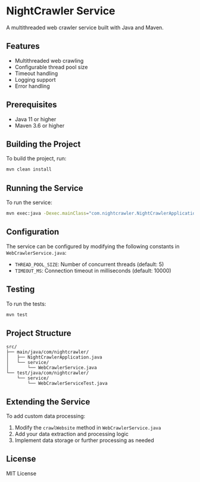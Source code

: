 # NightCrawler Service

A multithreaded web crawler service built with Java and Maven.

## Features

- Multithreaded web crawling
- Configurable thread pool size
- Timeout handling
- Logging support
- Error handling

## Prerequisites

- Java 11 or higher
- Maven 3.6 or higher

## Building the Project

To build the project, run:

```bash
mvn clean install
```

## Running the Service

To run the service:

```bash
mvn exec:java -Dexec.mainClass="com.nightcrawler.NightCrawlerApplication"
```

## Configuration

The service can be configured by modifying the following constants in `WebCrawlerService.java`:

- `THREAD_POOL_SIZE`: Number of concurrent threads (default: 5)
- `TIMEOUT_MS`: Connection timeout in milliseconds (default: 10000)

## Testing

To run the tests:

```bash
mvn test
```

## Project Structure

```
src/
├── main/java/com/nightcrawler/
│   ├── NightCrawlerApplication.java
│   └── service/
│       └── WebCrawlerService.java
└── test/java/com/nightcrawler/
    └── service/
        └── WebCrawlerServiceTest.java
```

## Extending the Service

To add custom data processing:

1. Modify the `crawlWebsite` method in `WebCrawlerService.java`
2. Add your data extraction and processing logic
3. Implement data storage or further processing as needed

## License

MIT License 